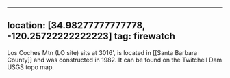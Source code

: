 
---
location: [34.98277777777778, -120.25722222222223]
tag: firewatch
---

Los Coches Mtn (LO site) sits at 3016', is located in [[Santa Barbara County]] and was constructed in 1982. It can be found on the Twitchell Dam USGS topo map.
